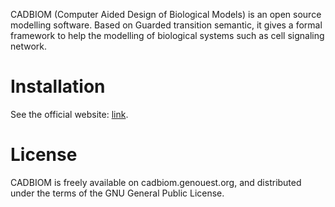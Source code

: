 CADBIOM (Computer Aided Design of Biological Models) is an open source modelling software.
Based on Guarded transition semantic, it gives a formal framework to help the modelling of
biological systems such as cell signaling network.


# Installation

See the official website: [link](http://cadbiom.genouest.org/download.html).

# License

CADBIOM is freely available on cadbiom.genouest.org,
and distributed under the terms of the GNU General Public License.
